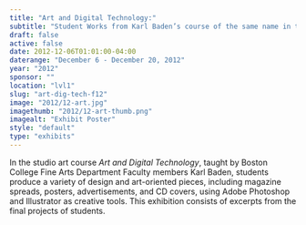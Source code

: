 ```yaml
---
title: "Art and Digital Technology:"
subtitle: "Student Works from Karl Baden’s course of the same name in the Fine Arts Department"
draft: false
active: false
date: 2012-12-06T01:01:00-04:00
daterange: "December 6 - December 20, 2012"
year: "2012"
sponsor: ""
location: "lvl1"
slug: "art-dig-tech-f12"
image: "2012/12-art.jpg"
imagethumb: "2012/12-art-thumb.png"
imagealt: "Exhibit Poster"
style: "default"
type: "exhibits"
---
```


In the studio art course <em>Art and Digital Technology</em>, taught by Boston College Fine Arts Department Faculty members Karl Baden, students produce a variety of design and art-oriented pieces, including magazine spreads, posters, advertisements, and CD covers, using Adobe Photoshop and Illustrator as creative tools. This exhibition consists of excerpts from the final projects of students.

<!--

Active:
  Yes (will appear on Exhibit's homepage)
  No (will not appear on Exhibit's homepage, but will appear in archives)

Gallery locations: 
  Burns Library (burns)
  Theology and Ministry Library (tml)
  O'Neill Level One (lvl1)
  O'Neill Level Three (lvl3)
  O'Neill Reading Room (reading)
  O'Neill Reading Room Back Wall (backwall)
  O'Neill Lobby (lobby)
  History Dept, Stokes Hall (stokes)
  Bapst Exhibits (bapsts)
  Archived Bapst Exhibits (bapstsarchive)
  
Need spaces for:

  Virtual Exhibits (virtual)
  Tip O'Neill (tiponeill)

Style:
  Poster on left, text on right (default)
  Poster on right, text on left (right)
  Poster large, centered above text (middle_top)
  Poster large, centered below text (middle_down)

Add'l images
  <img src="https://library.bc.edu/images/exhibits/XXXX/201X/00-XXXX.png" alt="words" class="float_left">
  <img src="https://library.bc.edu/images/exhibits/XXXX/201X/00-XXXX.png" alt="words" class="float_right">
  <img src="https://library.bc.edu/images/exhibits/XXXX/201X/00-XXXX.png" alt="words" class="center">

-->

